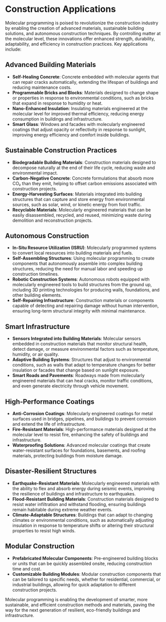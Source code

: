 # Construction Applications

Molecular programming is poised to revolutionize the construction industry by enabling the creation of advanced materials, sustainable building solutions, and autonomous construction techniques. By controlling matter at the molecular level, these innovations offer enhanced strength, durability, adaptability, and efficiency in construction practices. Key applications include:

## Advanced Building Materials
- **Self-Healing Concrete**: Concrete embedded with molecular agents that can repair cracks automatically, extending the lifespan of buildings and reducing maintenance costs.  
- **Programmable Bricks and Blocks**: Materials designed to change shape or properties in response to environmental conditions, such as bricks that expand in response to humidity or heat.  
- **Nano-Enhanced Insulation**: Insulating materials engineered at the molecular level for improved thermal efficiency, reducing energy consumption in buildings and infrastructure.  
- **Smart Glass**: Windows and facades with molecularly engineered coatings that adjust opacity or reflectivity in response to sunlight, improving energy efficiency and comfort inside buildings.

## Sustainable Construction Practices
- **Biodegradable Building Materials**: Construction materials designed to decompose naturally at the end of their life cycle, reducing waste and environmental impact.  
- **Carbon-Negative Concrete**: Concrete formulations that absorb more CO₂ than they emit, helping to offset carbon emissions associated with construction projects.  
- **Energy-Harvesting Surfaces**: Materials integrated into building structures that can capture and store energy from environmental sources, such as solar, wind, or kinetic energy from foot traffic.  
- **Recyclable Materials**: Molecularly engineered materials that can be easily disassembled, recycled, and reused, minimizing waste during demolition and reconstruction projects.

## Autonomous Construction
- **In-Situ Resource Utilization (ISRU)**: Molecularly programmed systems to convert local resources into building materials and fuels.
- **Self-Assembling Structures**: Using molecular programming to create components that autonomously assemble into complex building structures, reducing the need for manual labor and speeding up construction timelines.  
- **Robotic Construction Systems**: Autonomous robots equipped with molecularly engineered tools to build structures from the ground up, including 3D printing technologies for producing walls, foundations, and other building elements.  
- **Self-Repairing Infrastructure**: Construction materials or components capable of detecting and repairing damage without human intervention, ensuring long-term structural integrity with minimal maintenance.  

## Smart Infrastructure
- **Sensors Integrated into Building Materials**: Molecular sensors embedded in construction materials that monitor structural health, detect damage, or measure environmental factors such as temperature, humidity, or air quality.  
- **Adaptive Building Systems**: Structures that adjust to environmental conditions, such as walls that adapt to temperature changes for better insulation or facades that change based on sunlight exposure.  
- **Smart Roads and Pavements**: Roadways made from molecularly engineered materials that can heal cracks, monitor traffic conditions, and even generate electricity through vehicle movement.  

## High-Performance Coatings
- **Anti-Corrosion Coatings**: Molecularly engineered coatings for metal surfaces used in bridges, pipelines, and buildings to prevent corrosion and extend the life of infrastructure.  
- **Fire-Resistant Materials**: High-performance materials designed at the molecular level to resist fire, enhancing the safety of buildings and infrastructure.  
- **Waterproofing Solutions**: Advanced molecular coatings that create water-resistant surfaces for foundations, basements, and roofing materials, protecting buildings from moisture damage.

## Disaster-Resilient Structures
- **Earthquake-Resistant Materials**: Molecularly engineered materials with the ability to flex and absorb energy during seismic events, improving the resilience of buildings and infrastructure to earthquakes.  
- **Flood-Resistant Building Materials**: Construction materials designed to resist water infiltration and withstand flooding, ensuring buildings remain habitable during extreme weather events.  
- **Climate-Adaptable Structures**: Buildings that can adapt to changing climates or environmental conditions, such as automatically adjusting insulation in response to temperature shifts or altering their structural properties to resist high winds.  

## Modular Construction
- **Prefabricated Molecular Components**: Pre-engineered building blocks or units that can be quickly assembled onsite, reducing construction time and cost.  
- **Customizable Building Modules**: Modular construction components that can be tailored to specific needs, whether for residential, commercial, or industrial buildings, allowing for quick adaptation to different construction projects.

Molecular programming is enabling the development of smarter, more sustainable, and efficient construction methods and materials, paving the way for the next generation of resilient, eco-friendly buildings and infrastructure.
